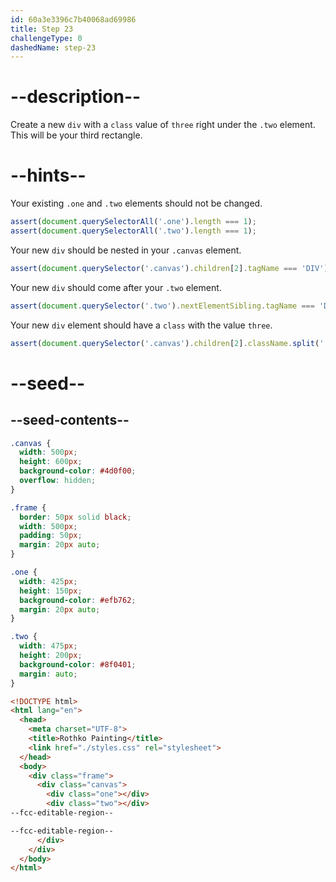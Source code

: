 ```yaml
---
id: 60a3e3396c7b40068ad69986
title: Step 23
challengeType: 0
dashedName: step-23
---
```


# --description--

Create a new `div` with a `class` value of `three` right under the `.two` element. This will be your third rectangle.

# --hints--

Your existing `.one` and `.two` elements should not be changed.

```js
assert(document.querySelectorAll('.one').length === 1);
assert(document.querySelectorAll('.two').length === 1);
```

Your new `div` should be nested in your `.canvas` element.

```js
assert(document.querySelector('.canvas').children[2].tagName === 'DIV');
```

Your new `div` should come after your `.two` element.

```js
assert(document.querySelector('.two').nextElementSibling.tagName === 'DIV');
```

Your new `div` element should have a `class` with the value `three`.

```js
assert(document.querySelector('.canvas').children[2].className.split(' ').includes('three'));
```

# --seed--

## --seed-contents--

```css
.canvas {
  width: 500px;
  height: 600px;
  background-color: #4d0f00;
  overflow: hidden;
}

.frame {
  border: 50px solid black;
  width: 500px;
  padding: 50px;
  margin: 20px auto;
}

.one {
  width: 425px;
  height: 150px;
  background-color: #efb762;
  margin: 20px auto;
}

.two {
  width: 475px;
  height: 200px;
  background-color: #8f0401;
  margin: auto;
}
```

```html
<!DOCTYPE html>
<html lang="en">
  <head>
    <meta charset="UTF-8">
    <title>Rothko Painting</title>
    <link href="./styles.css" rel="stylesheet">
  </head>
  <body>
    <div class="frame">
      <div class="canvas">
        <div class="one"></div>
        <div class="two"></div>
--fcc-editable-region--

--fcc-editable-region--
      </div>
    </div>
  </body>
</html>
```
